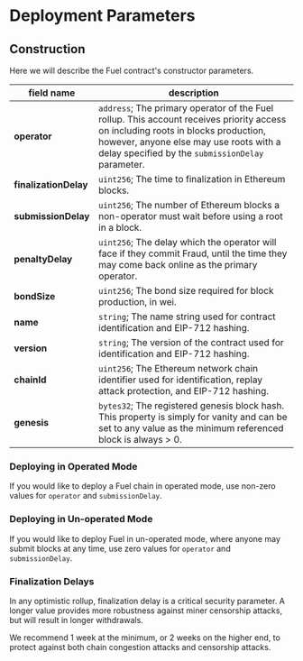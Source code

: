Deployment Parameters
===

Construction
---

Here we will describe the Fuel contract's constructor parameters.

| field name            | description                                                                                                                                                                                                                      |
| --------------------- | -------------------------------------------------------------------------------------------------------------------------------------------------------------------------------------------------------------------------------- |
| **operator**          | `address`; The primary operator of the Fuel rollup. This account receives priority access on including roots in blocks production, however, anyone else may use roots with a delay specified by the `submissionDelay` parameter. |
| **finalizationDelay** | `uint256`; The time to finalization in Ethereum blocks.                                                                                                                                                                          |
| **submissionDelay**   | `uint256`; The number of Ethereum blocks a non-operator must wait before using a root in a block.                                                                                                                                |
| **penaltyDelay**      | `uint256`; The delay which the operator will face if they commit Fraud, until the time they may come back online as the primary operator.                                                                                        |
| **bondSize**          | `uint256`; The bond size required for block production, in wei.                                                                                                                                                                  |
| **name**              | `string`; The name string used for contract identification and EIP-712 hashing.                                                                                                                                                  |
| **version**           | `string`; The version of the contract used for identification and EIP-712 hashing.                                                                                                                                               |
| **chainId**           | `uint256`; The Ethereum network chain identifier used for identification, replay attack protection, and EIP-712 hashing.                                                                                                         |
| **genesis**           | `bytes32`; The registered genesis block hash. This property is simply for vanity and can be set to any value as the minimum referenced block is always > 0.                                                                      |

### Deploying in Operated Mode
If you would like to deploy a Fuel chain in operated mode, use non-zero values for `operator` and `submissionDelay`.

### Deploying in Un-operated Mode
If you would like to deploy Fuel in un-operated mode, where anyone may submit blocks at any time, use zero values for `operator` and `submissionDelay`.

### Finalization Delays
In any optimistic rollup, finalization delay is a critical security parameter. A longer value provides more robustness against miner censorship attacks, but will result in longer withdrawals.

We recommend 1 week at the minimum, or 2 weeks on the higher end, to protect against both chain congestion attacks and censorship attacks.
